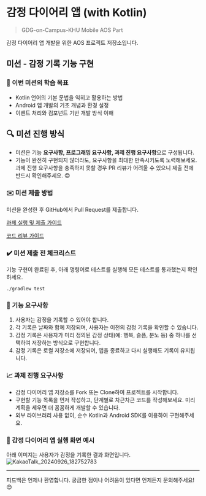 # 감정 다이어리 앱 (with Kotlin)

> GDG-on-Campus-KHU Mobile AOS Part

감정 다이어리 앱 개발을 위한 AOS 프로젝트 저장소입니다.

## 미션 - 감정 기록 기능 구현

### 🔑 이번 미션의 학습 목표

- Kotlin 언어의 기본 문법을 익히고 활용하는 방법
- Android 앱 개발의 기초 개념과 환경 설정
- 이벤트 처리와 컴포넌트 기반 개발 방식 이해

## 🔍 미션 진행 방식

- 미션은 기능 **요구사항, 프로그래밍 요구사항, 과제 진행 요구사항**으로 구성됩니다.
- 기능이 완전히 구현되지 않더라도, 요구사항을 최대한 만족시키도록 노력해보세요. 과제 진행 요구사항을 충족하지 못할 경우 PR 리뷰가 어려울 수 있으니 제출 전에 반드시 확인해주세요. 😊

### ✉️ 미션 제출 방법

미션을 완성한 후 GitHub에서 Pull Request를 제출합니다.

[과제 실행 및 제출 가이드](https://github.com/LIN-KHU/linkhu-docs/blob/main/missionguide/missionguide.md)

[코드 리뷰 가이드](https://github.com/LIN-KHU/linkhu-docs/blob/main/codereview.md)

### ✔️ 미션 제출 전 체크리스트

기능 구현이 완료된 후, 아래 명령어로 테스트를 실행해 모든 테스트를 통과했는지 확인하세요.

```
./gradlew test
```

### 🚀 기능 요구사항

1. 사용자는 감정을 기록할 수 있어야 합니다.
2. 각 기록은 날짜와 함께 저장되며, 사용자는 이전의 감정 기록을 확인할 수 있습니다.
3. 감정 기록은 사용자가 미리 정의된 감정 상태(예: 행복, 슬픔, 분노 등) 중 하나를 선택하여 저장하는 방식으로 구현합니다.
4. 감정 기록은 로컬 저장소에 저장되어, 앱을 종료하고 다시 실행해도 기록이 유지됩니다.

### 📈 과제 진행 요구사항

- 감정 다이어리 앱 저장소를 Fork 또는 Clone하여 프로젝트를 시작합니다.
- 구현할 기능 목록을 먼저 작성하고, 단계별로 차근차근 코드를 작성해보세요. 미리 계획을 세우면 더 꼼꼼하게 개발할 수 있습니다.
- 외부 라이브러리 사용 없이, 순수 Kotlin과 Android SDK를 이용하여 구현해주세요.

### 🔄 감정 다이어리 앱 실행 화면 예시

아래 이미지는 사용자가 감정을 기록한 결과 화면입니다.
![KakaoTalk_20240926_182752783](https://github.com/user-attachments/assets/6201523b-95ab-4735-b30d-c5654636c1bb)


---

피드백은 언제나 환영합니다. 궁금한 점이나 어려움이 있다면 언제든지 문의해주세요! 😊
